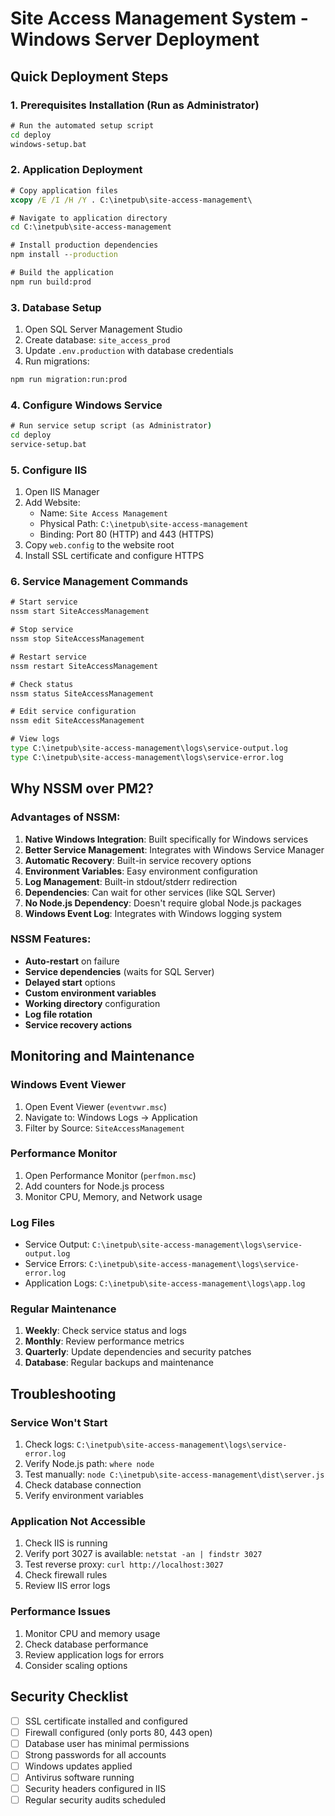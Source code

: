 # Site Access Management System - Windows Server Deployment

## Quick Deployment Steps

### 1. Prerequisites Installation (Run as Administrator)
```cmd
# Run the automated setup script
cd deploy
windows-setup.bat
```

### 2. Application Deployment
```cmd
# Copy application files
xcopy /E /I /H /Y . C:\inetpub\site-access-management\

# Navigate to application directory
cd C:\inetpub\site-access-management

# Install production dependencies
npm install --production

# Build the application
npm run build:prod
```

### 3. Database Setup
1. Open SQL Server Management Studio
2. Create database: `site_access_prod`
3. Update `.env.production` with database credentials
4. Run migrations:
```cmd
npm run migration:run:prod
```

### 4. Configure Windows Service
```cmd
# Run service setup script (as Administrator)
cd deploy
service-setup.bat
```

### 5. Configure IIS
1. Open IIS Manager
2. Add Website:
   - Name: `Site Access Management`
   - Physical Path: `C:\inetpub\site-access-management`
   - Binding: Port 80 (HTTP) and 443 (HTTPS)
3. Copy `web.config` to the website root
4. Install SSL certificate and configure HTTPS

### 6. Service Management Commands
```cmd
# Start service
nssm start SiteAccessManagement

# Stop service
nssm stop SiteAccessManagement

# Restart service
nssm restart SiteAccessManagement

# Check status
nssm status SiteAccessManagement

# Edit service configuration
nssm edit SiteAccessManagement

# View logs
type C:\inetpub\site-access-management\logs\service-output.log
type C:\inetpub\site-access-management\logs\service-error.log
```

## Why NSSM over PM2?

### Advantages of NSSM:
1. **Native Windows Integration**: Built specifically for Windows services
2. **Better Service Management**: Integrates with Windows Service Manager
3. **Automatic Recovery**: Built-in service recovery options
4. **Environment Variables**: Easy environment configuration
5. **Log Management**: Built-in stdout/stderr redirection
6. **Dependencies**: Can wait for other services (like SQL Server)
7. **No Node.js Dependency**: Doesn't require global Node.js packages
8. **Windows Event Log**: Integrates with Windows logging system

### NSSM Features:
- **Auto-restart** on failure
- **Service dependencies** (waits for SQL Server)
- **Delayed start** options
- **Custom environment variables**
- **Working directory** configuration
- **Log file rotation**
- **Service recovery actions**

## Monitoring and Maintenance

### Windows Event Viewer
1. Open Event Viewer (`eventvwr.msc`)
2. Navigate to: Windows Logs → Application
3. Filter by Source: `SiteAccessManagement`

### Performance Monitor
1. Open Performance Monitor (`perfmon.msc`)
2. Add counters for Node.js process
3. Monitor CPU, Memory, and Network usage

### Log Files
- Service Output: `C:\inetpub\site-access-management\logs\service-output.log`
- Service Errors: `C:\inetpub\site-access-management\logs\service-error.log`
- Application Logs: `C:\inetpub\site-access-management\logs\app.log`

### Regular Maintenance
1. **Weekly**: Check service status and logs
2. **Monthly**: Review performance metrics
3. **Quarterly**: Update dependencies and security patches
4. **Database**: Regular backups and maintenance

## Troubleshooting

### Service Won't Start
1. Check logs: `C:\inetpub\site-access-management\logs\service-error.log`
2. Verify Node.js path: `where node`
3. Test manually: `node C:\inetpub\site-access-management\dist\server.js`
4. Check database connection
5. Verify environment variables

### Application Not Accessible
1. Check IIS is running
2. Verify port 3027 is available: `netstat -an | findstr 3027`
3. Test reverse proxy: `curl http://localhost:3027`
4. Check firewall rules
5. Review IIS error logs

### Performance Issues
1. Monitor CPU and memory usage
2. Check database performance
3. Review application logs for errors
4. Consider scaling options

## Security Checklist

- [ ] SSL certificate installed and configured
- [ ] Firewall configured (only ports 80, 443 open)
- [ ] Database user has minimal permissions
- [ ] Strong passwords for all accounts
- [ ] Windows updates applied
- [ ] Antivirus software running
- [ ] Security headers configured in IIS
- [ ] Regular security audits scheduled